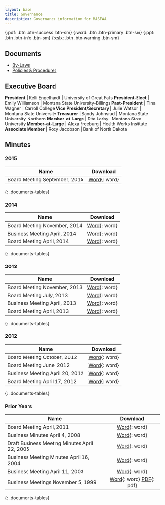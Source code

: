 ```yaml
---
layout: base
title: Governance
description: Governance information for MASFAA
---
```


<!-- see http://kramdown.gettalong.org/syntax.html#attribute-list-definitions -->
{:pdf: .btn .btn-success .btn-sm}
{:word: .btn .btn-primary .btn-sm}
{:ppt: .btn .btn-info .btn-sm}
{:xslx: .btn .btn-warning .btn-sm}

## Documents

* [By-Laws](bylaws/)
* [Policies & Procedures](policies/)

## Executive Board

**President**                | Kelli Engelhardt | University of Great Falls
**President-Elect**          | Emily Williamson | Montana State University-Billings
**Past-President**           | Tina Wagner      | Carroll College
**Vice President/Secretary** | Julie Watson     | Montana State University
**Treasurer**                | Sandy Johnsrud   | Montana State University-Northern
**Member-at-Large**          | Rita Larby       | Montana State University
**Member-at-Large**          | Alexa Freeburg   | Health Works Institute
**Associate Member**         | Roxy Jacobson    | Bank of North Dakota

## Minutes

### 2015

Name                                          | Download
--------------------------------------------- | :------------------------------------------------------------------------------:
Board Meeting September, 2015                 | [Word](minutes/MASFAA%20Board%20Meeting%20Minutes%2009%2018%202015.docx){: word}
{: .documents-tables}

### 2014

Name                                          | Download
--------------------------------------------- | :------------------------------------------------------------------------------:
Board Meeting November, 2014                  | [Word](minutes/11-05-14-masfaa-board-meeting-minutes.docx){: word}
Business Meeting April, 2014                  | [Word](minutes/4-25-14-masfaa-business-meeting%20notes.docx){: word}
Board Meeting April, 2014                     | [Word](minutes/4-23-14-masfaa-board-meeting%20minutes.docx){: word}
{: .documents-tables}

### 2013

Name                                          | Download
--------------------------------------------- | :------------------------------------------------------------------------------:
Board Meeting November, 2013                  | [Word](minutes/nov1masfaa-board-meeting.docx){: word}
Board Meeting July, 2013                      | [Word](minutes/july25masfaa-board-meeting.docx){: word}
Business Meeting April, 2013                  | [Word](minutes/masfaa-2013-business-meeting-minutes-2.doc){: word}
Board Meeting April, 2013                     | [Word](minutes/april-17-masfaa-board-meeting.doc){: word}
{: .documents-tables}

### 2012

Name                                          | Download
--------------------------------------------- | :------------------------------------------------------------------------------:
Board Meeting October, 2012                   | [Word](minutes/masfaa-board-meeting-minutes-october-2012.doc){: word}
Board Meeting June, 2012                      | [Word](minutes/MASFAA%20Board%20Meeting%20June%202012%20Minutes.docx){: word}
Business Meeting April 20, 2012               | [Word](minutes/MASFAA%20Business%20Meeting%204_20_2012.doc){: word}
Board Meeting April 17, 2012                  | [Word](minutes/MASFAA%20Board%20Meeting%204_17_2012.doc){: word}
{: .documents-tables}

### Prior Years

Name                                          | Download
--------------------------------------------- | :------------------------------------------------------------------------------:
Board Meeting April, 2011                     | [Word](minutes/masfaa-april-2011-business-meeting-minutes.doc){: word}
Business Minutes April 4, 2008                | [Word](minutes/MASFAA_Business_Meeting_42008.doc){: word}
Draft Business Meeting Minutes April 22, 2005 | [Word](minutes/masfaa_business_meeting_4_05.doc){: word}
Business Meeting Minutes April 16, 2004       | [Word](minutes/MASFAA_Business_Meeting_4_16_04.doc){: word}
Business Meeting April 11, 2003               | [Word](minutes/MASFAA_spring_03_Business_Meeting.doc){: word}
Business Meetings November 5, 1999            | [Word](minutes/MASFAA1199.doc){: word} [PDF](minutes/MASFAA1199.pdf){: pdf}
{: .documents-tables}
